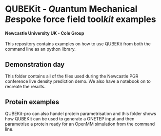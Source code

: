 # QUBEKit - *Qu*antum Mechanical *Be*spoke force field tool*kit* examples 

#### **Newcastle University UK - Cole Group**

This repository contains examples on how to use QUBEKit from both the command line as an python library.

## Demonstration day

This folder contains all of the files used during the Newcastle PGR conference live density prediction demo. We also have a notebook on to recreate the results.

## Protein examples

QUBEKit-pro can also handel protein parametrisation and this folder shows how QUBEKit can be used to generate a ONETEP input and then parametrise a protein ready for an OpenMM simulation from the command line.
    
